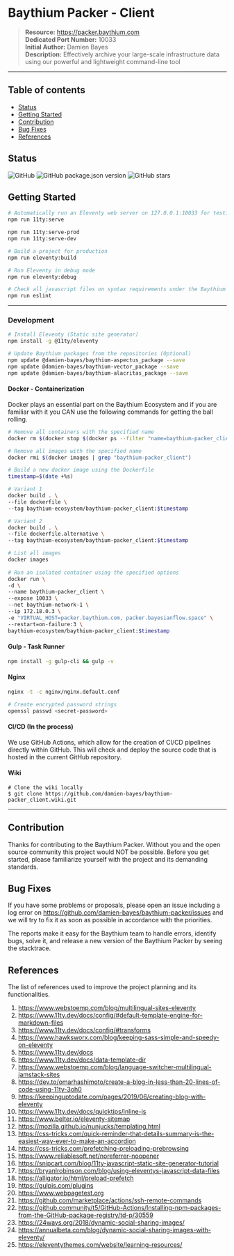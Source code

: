 # Baythium Packer - Client

> **Resource:** https://packer.baythium.com  
> **Dedicated Port Number:** 10033  
> **Initial Author:** Damien Bayes  
> **Description:** Effectively archive your large-scale infrastructure data using our powerful and lightweight command-line tool  

---

## Table of contents

- [Status](#status)
- [Getting Started](#getting-started)
- [Contribution](#contribution)
- [Bug Fixes](#bug-fixes)
- [References](#references)

## Status

![GitHub](https://img.shields.io/github/license/damien-bayes/baythium-packer_client?color=blueviolet&label=License&style=flat-square)
![GitHub package.json version](https://img.shields.io/github/package-json/v/damien-bayes/baythium-packer_client?color=blueviolet&label=Version&style=flat-square)
![GitHub stars](https://img.shields.io/github/stars/damien-bayes/baythium-packer_client?color=blueviolet&label=GitHub%20Stars&style=flat-square)

## Getting Started
 
```bash
# Automatically run an Eleventy web server on 127.0.0.1:10033 for testing it out
npm run 11ty:serve

npm run 11ty:serve-prod
npm run 11ty:serve-dev

# Build a project for production
npm run eleventy:build

# Run Eleventy in debug mode
npm run eleventy:debug

# Check all javascript files on syntax requirements under the Baythium ecosystem standards
npm run eslint
```

---

### Development

```bash
# Install Eleventy (Static site generator)
npm install -g @11ty/eleventy

# Update Baythium packages from the repositories (Optional)
npm update @damien-bayes/baythium-aspectus_package --save
npm update @damien-bayes/baythium-vector_package --save
npm update @damien-bayes/baythium-alacritas_package --save
```

#### Docker - Containerization

Docker plays an essential part on the Baythium Ecosystem and if you are familiar with it you CAN use the following commands for getting the ball rolling.

```bash
# Remove all containers with the specified name
docker rm $(docker stop $(docker ps --filter "name=baythium-packer_client" --format="{{.ID}}"))

# Remove all images with the specified name
docker rmi $(docker images | grep "baythium-packer_client")

# Build a new docker image using the Dockerfile
timestamp=$(date +%s)

# Variant 1
docker build . \
--file dockerfile \
--tag baythium-ecosystem/baythium-packer_client:$timestamp

# Variant 2
docker build . \
--file dockerfile.alternative \
--tag baythium-ecosystem/baythium-packer_client:$timestamp

# List all images
docker images
 
# Run an isolated container using the specified options
docker run \
-d \
--name baythium-packer_client \
--expose 10033 \
--net baythium-network-1 \
--ip 172.18.0.3 \
-e "VIRTUAL_HOST=packer.baythium.com, packer.bayesianflow.space" \
--restart=on-failure:3 \
baythium-ecosystem/baythium-packer_client:$timestamp
```

#### Gulp - Task Runner

```bash
npm install -g gulp-cli && gulp -v
```

#### Nginx

```bash
nginx -t -c nginx/nginx.default.conf

# Create encrypted password strings
openssl passwd <secret-password>
```

#### CI/CD (In the process)

We use GitHub Actions, which allow for the creation of CI/CD pipelines directly within GitHub. This will check and deploy the source code that is hosted in the current GitHub repository.

#### Wiki 

```
# Clone the wiki locally
$ git clone https://github.com/damien-bayes/baythium-packer_client.wiki.git
```

---

## Contribution

Thanks for contributing to the Baythium Packer. Without you and the open source community this project would NOT be possible. Before you get started, please familiarize yourself with the project and its demanding standards.

## Bug Fixes

If you have some problems or proposals, please open an issue including a log error on https://github.com/damien-bayes/baythium-packer/issues and we will try to fix it as soon as possible in accordance with the priorities.

The reports make it easy for the Baythium team to handle errors, identify bugs, solve it, and release a new version of the Baythium Packer by seeing the stacktrace.

## References

The list of references used to improve the project planning and its functionalities.

1. https://www.webstoemp.com/blog/multilingual-sites-eleventy
2. https://www.11ty.dev/docs/config/#default-template-engine-for-markdown-files
3. https://www.11ty.dev/docs/config/#transforms
4. https://www.hawksworx.com/blog/keeping-sass-simple-and-speedy-on-eleventy
5. https://www.11ty.dev/docs
6. https://www.11ty.dev/docs/data-template-dir
7. https://www.webstoemp.com/blog/language-switcher-multilingual-jamstack-sites
8. https://dev.to/omarhashimoto/create-a-blog-in-less-than-20-lines-of-code-using-11ty-3oh0
9. https://keepinguptodate.com/pages/2019/06/creating-blog-with-eleventy
10. https://www.11ty.dev/docs/quicktips/inline-js
11. https://www.belter.io/eleventy-sitemap
12. https://mozilla.github.io/nunjucks/templating.html
13. https://css-tricks.com/quick-reminder-that-details-summary-is-the-easiest-way-ever-to-make-an-accordion
14. https://css-tricks.com/prefetching-preloading-prebrowsing
15. https://www.reliablesoft.net/noreferrer-noopener
16. https://snipcart.com/blog/11ty-javascript-static-site-generator-tutorial
17. https://bryanlrobinson.com/blog/using-eleventys-javascript-data-files
18. https://alligator.io/html/preload-prefetch
19. https://gulpjs.com/plugins 
20. https://www.webpagetest.org
21. https://github.com/marketplace/actions/ssh-remote-commands
22. https://github.community/t5/GitHub-Actions/Installing-npm-packages-from-the-GitHub-package-registry/td-p/30559
23. https://24ways.org/2018/dynamic-social-sharing-images/
24. https://annualbeta.com/blog/dynamic-social-sharing-images-with-eleventy/
25. https://eleventythemes.com/website/learning-resources/